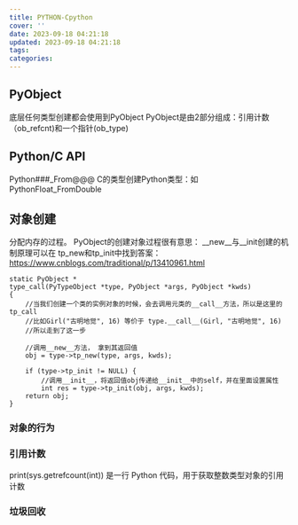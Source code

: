 ```yaml
---
title: PYTHON-Cpython
cover: ''
date: 2023-09-18 04:21:18
updated: 2023-09-18 04:21:18
tags:
categories:
---
```


## PyObject

底层任何类型创建都会使用到PyObject
PyObject是由2部分组成：引用计数（ob_refcnt)和一个指针(ob_type)


## Python/C API

Python###_From@@@
C的类型创建Python类型：如PythonFloat_FromDouble


## 对象创建
分配内存的过程。
PyObject的创建对象过程很有意思：
__new__与__init创建的机制原理可以在 tp_new和tp_init中找到答案：https://www.cnblogs.com/traditional/p/13410961.html
```
static PyObject *
type_call(PyTypeObject *type, PyObject *args, PyObject *kwds)
{	
    //当我们创建一个类的实例对象的时候，会去调用元类的__call__方法，所以是这里的tp_call
    //比如Girl("古明地觉", 16) 等价于 type.__call__(Girl, "古明地觉", 16)
    //所以走到了这一步
    
    //调用__new__方法， 拿到其返回值
    obj = type->tp_new(type, args, kwds);

    if (type->tp_init != NULL) {
        //调用__init__，将返回值obj传递给__init__中的self，并在里面设置属性
        int res = type->tp_init(obj, args, kwds);
    return obj;
}
```

### 对象的行为



### 引用计数

print(sys.getrefcount(int)) 是一行 Python 代码，用于获取整数类型对象的引用计数


### 垃圾回收